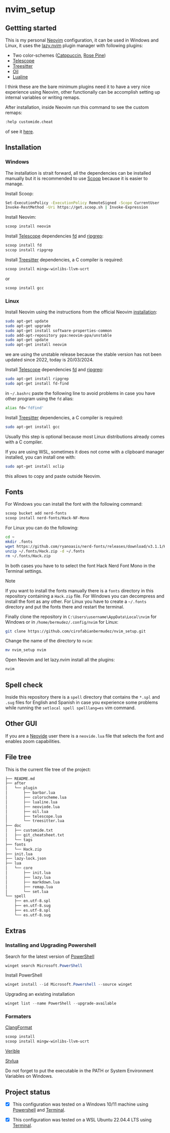 # nvim_setup

## Gettting started

This is my personal [Neovim](https://neovim.io/) configuration, it can be used in Windows and Linux, it uses the [lazy.nvim](https://github.com/folke/lazy.nvim) plugin manager with following plugins:

- Two color-schemes ([Catppuccin](https://github.com/catppuccin/nvim), [Rose Pine](https://github.com/rose-pine/neovim))
- [Telescope](https://github.com/nvim-telescope/telescope.nvim)
- [Treesitter](https://github.com/nvim-treesitter/nvim-treesitter)
- [Oil](https://github.com/stevearc/oil.nvim) 
- [Lualine](https://github.com/nvim-lualine/lualine.nvim)

I think these are the bare minimum plugins need it to have a very nice experience using Neovim, other functionally can be accomplish setting up internal variables or writing remaps.

After installation, inside Neovim run this command to see the custom remaps:

```bash
:help customide.cheat
```

of see it [here](doc/customide.txt).

## Installation

### Windows

The installation is strait forward, all the dependencies can be installed manually but it is recommended to use [Scoop](https://scoop.sh/) because it is easier to manage.

Install Scoop:

```bash
Set-ExecutionPolicy -ExecutionPolicy RemoteSigned -Scope CurrentUser
Invoke-RestMethod -Uri https://get.scoop.sh | Invoke-Expression
```

Install Neovim:

```bash
scoop install neovim
```

Install [Telescope](https://github.com/nvim-telescope/telescope.nvim) dependencies [fd](https://github.com/sharkdp/fd) and [ripgrep](https://github.com/BurntSushi/ripgrep):

```bash
scoop install fd
sccop install ripgrep
```

Install [Treesitter](https://github.com/nvim-treesitter/nvim-treesitter) dependencies, a C compiler is required:

```bash
scoop install mingw-winlibs-llvm-ucrt
```

or

```bash
scoop install gcc
```

### Linux

Install Neovim using the instructions from the official Neovim [installation](https://github.com/neovim/neovim/blob/master/INSTALL.md):

```bash
sudo apt-get update
sudo apt-get upgrade
sudo apt-get install software-properties-common
sudo add-apt-repository ppa:neovim-ppa/unstable
sudo apt-get update
sudo apt-get install neovim
```
we are using the unstable release because the stable version has not been updated since 2022, today is 20/03/2024.

Install [Telescope](https://github.com/nvim-telescope/telescope.nvim) dependencies [fd](https://github.com/sharkdp/fd) and [ripgrep](https://github.com/BurntSushi/ripgrep):

```bash
sudo apt-get install ripgrep
sudo apt-get install fd-find
```

in `~/.bashrc` paste the following line to avoid problems in case you have other program using the `fd` alias:

```bash
alias fd='fdfind'
```

Install [Treesitter](https://github.com/nvim-treesitter/nvim-treesitter) dependencies, a C compiler is required:

```bash
sudo apt-get install gcc
```

Usually this step is optional because most Linux distributions already comes with a C compiler.

If you are using WSL, sometimes it does not come with a clipboard manager installed, you can install one with:

```bash
sudo apt-get install xclip
```

this allows to copy and paste outside Neovim.


## Fonts

For Windows you can install the font with the following command:

```bash
scoop bucket add nerd-fonts
scoop install nerd-fonts/Hack-NF-Mono
```

For Linux you can do the following:

```bash
cd ~
mkdir .fonts
wget https://github.com/ryanoasis/nerd-fonts/releases/download/v3.1.1/Hack.zip -O ~/.fonts
unzip ~/.fonts/Hack.zip -d ~/.fonts
rm ~/.fonts/Hack.zip
```

In both cases you have to to select the font Hack Nerd Font Mono in the Terminal settings.

> [!NOTE]  
> If you want to install the fonts manually there is a `fonts` directory in this repository containing a `Hack.zip` file. For Windows you can decompress and install the font as any other. For Linux you have to create a `~/.fonts` directory and put the fonts there and restart the terminal. 

Finally clone the repository in `C:\Users\username\AppData\Local\nvim` for Windows or in `/home/bermudez/.config/nvim` for Linux:

```bash
git clone https://github.com/cirofabianbermudez/nvim_setup.git
```

Change the name of the directory to `nvim`:

```bash
mv nvim_setup nvim
```

Open Neovim and let lazy.nvim install all the plugins:

```bash
nvim
```

## Spell check

Inside this repository there is a `spell` directory that contains the `*.spl` and `.sug` files for English and Spanish in case you experience some problems while running the `setlocal spell spelllang=es` vim command.

## Other GUI

If you are a [Neovide](https://neovide.dev/) user there is a `neovide.lua` file that selects the font and enables zoom capabilities.

## File tree

This is the current file tree of the project:

```bash
├── README.md
├── after
│   └── plugin
│       ├── barbar.lua
│       ├── colorscheme.lua
│       ├── lualine.lua
│       ├── neoviode.lua
│       ├── oil.lua
│       ├── telescope.lua
│       └── treesitter.lua
├── doc
│   ├── customide.txt
│   ├── git_cheatsheet.txt
│   └── tags
├── fonts
│   └── Hack.zip
├── init.lua
├── lazy-lock.json
├── lua
│   └── core
│       ├── init.lua
│       ├── lazy.lua
│       ├── markdown.lua
│       ├── remap.lua
│       └── set.lua
└── spell
    ├── en.utf-8.spl
    ├── en.utf-8.sug
    ├── es.utf-8.spl
    └── es.utf-8.sug
```

## Extras

### Installing and Upgrading Powershell

Search for the latest version of [PowerShell](https://learn.microsoft.com/en-us/powershell/scripting/install/installing-powershell-on-windows?view=powershell-7.4)
```powershell
winget search Microsoft.PowerShell
```

Install PowerShell
```powershell
winget install --id Microsoft.Powershell --source winget
```

Upgrading an existing installation
```powershell
winget list --name PowerShell --upgrade-available
```

### Formaters

[ClangFormat](https://clang.llvm.org/docs/ClangFormat.html)

```bash
scoop install 
scoop install mingw-winlibs-llvm-ucrt
```


[Verible](https://github.com/chipsalliance/verible)


[Stylua](https://github.com/JohnnyMorganz/StyLua)


Do not forget to put the executable in the PATH or System Environment Variables on Windows.


## Project status

- [x] This configuration was tested on a Windows 10/11 machine using [Powershell](https://github.com/PowerShell/PowerShell) and [Terminal](https://github.com/microsoft/terminal).

- [x] This configuration was tested on a WSL Ubuntu 22.04.4 LTS using [Terminal](https://github.com/microsoft/terminal).


